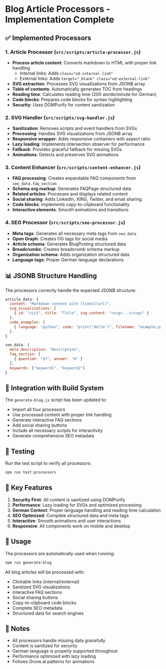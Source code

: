 # Blog Article Processors - Implementation Complete

## ✅ Implemented Processors

### 1. Article Processor (`src/scripts/article-processor.js`)
- **Process article content**: Converts markdown to HTML with proper link handling
  - Internal links: Adds `class="od-internal-link"`
  - External links: Adds `target="_blank" class="od-external-link"`
- **SVG extraction**: Processes SVG visualizations from JSONB array
- **Table of contents**: Automatically generates TOC from headings
- **Reading time**: Calculates reading time (200 words/minute for German)
- **Code blocks**: Prepares code blocks for syntax highlighting
- **Security**: Uses DOMPurify for content sanitization

### 2. SVG Handler (`src/scripts/svg-handler.js`)
- **Sanitization**: Removes scripts and event handlers from SVGs
- **Processing**: Handles SVG visualizations from JSONB array
- **Responsive wrapper**: Adds responsive containers with aspect ratio
- **Lazy loading**: Implements intersection observer for performance
- **Fallback**: Provides graceful fallback for missing SVGs
- **Animations**: Detects and preserves SVG animations

### 3. Content Enhancer (`src/scripts/content-enhancer.js`)
- **FAQ processing**: Creates expandable FAQ components from `seo_data.faq_section`
- **Schema.org markup**: Generates FAQPage structured data
- **Related articles**: Processes and displays related content
- **Social sharing**: Adds LinkedIn, XING, Twitter, and email sharing
- **Code blocks**: Implements copy-to-clipboard functionality
- **Interactive elements**: Smooth animations and transitions

### 4. SEO Processor (`src/scripts/seo-processor.js`)
- **Meta tags**: Generates all necessary meta tags from `seo_data`
- **Open Graph**: Creates OG tags for social media
- **Article schema**: Generates BlogPosting structured data
- **Breadcrumbs**: Creates breadcrumb schema markup
- **Organization schema**: Adds organization structured data
- **Language tags**: Proper German language declarations

## 📊 JSONB Structure Handling

The processors correctly handle the expected JSONB structure:

```javascript
article_data: {
  content: "Markdown content with [links](url)",
  svg_visualizations: [
    { id: "viz1", title: "Title", svg_content: "<svg>...</svg>" }
  ],
  code_examples: [
    { language: "python", code: "print('Hello')", filename: "example.py" }
  ]
}

seo_data: {
  meta_description: "Description",
  faq_section: [
    { question: "Q?", answer: "A" }
  ],
  keywords: ["keyword1", "keyword2"]
}
```

## 🔄 Integration with Build System

The `generate-blog.js` script has been updated to:
- Import all four processors
- Use processed content with proper link handling
- Generate interactive FAQ sections
- Add social sharing buttons
- Include all necessary scripts for interactivity
- Generate comprehensive SEO metadata

## 🧪 Testing

Run the test script to verify all processors:
```bash
npm run test:processors
```

## 🎯 Key Features

1. **Security First**: All content is sanitized using DOMPurify
2. **Performance**: Lazy loading for SVGs and optimized processing
3. **German Context**: Proper language handling and reading time calculation
4. **SEO Optimized**: Complete structured data and meta tags
5. **Interactive**: Smooth animations and user interactions
6. **Responsive**: All components work on mobile and desktop

## 🚀 Usage

The processors are automatically used when running:
```bash
npm run generate:blog
```

All blog articles will be processed with:
- Clickable links (internal/external)
- Sanitized SVG visualizations
- Interactive FAQ sections
- Social sharing buttons
- Copy-to-clipboard code blocks
- Complete SEO metadata
- Structured data for search engines

## 📝 Notes

- All processors handle missing data gracefully
- Content is sanitized for security
- German language is properly supported throughout
- Performance optimized with lazy loading
- Follows Grove.ai patterns for animations